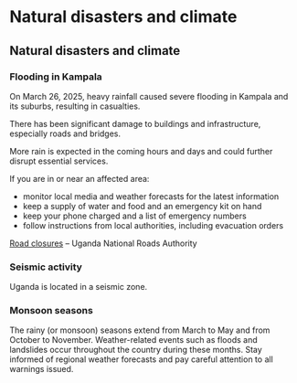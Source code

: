 # Natural disasters and climate

## Natural disasters and climate

### Flooding in Kampala

On March 26, 2025, heavy rainfall caused severe flooding in Kampala and its suburbs, resulting in casualties.

There has been significant damage to buildings and infrastructure, especially roads and bridges.

More rain is expected in the coming hours and days and could further disrupt essential services.

If you are in or near an affected area:

* monitor local media and weather forecasts for the latest information
* keep a supply of water and food and an emergency kit on hand
* keep your phone charged and a list of emergency numbers
* follow instructions from local authorities, including evacuation orders

[Road closures](https://www.unra.go.ug/resources/public-notices) – Uganda National Roads Authority

### Seismic activity

Uganda is located in a seismic zone.

### Monsoon seasons

The rainy (or monsoon) seasons extend from March to May and from October to November. Weather-related events such as floods and landslides occur throughout the country during these months. Stay informed of regional weather forecasts and pay careful attention to all warnings issued.